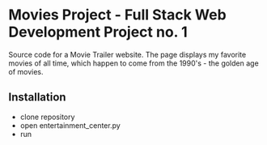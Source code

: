 # Movies Project - Full Stack Web Development Project no. 1
Source code for a Movie Trailer website.  The page displays my favorite movies of all time,
which happen to come from the 1990's - the golden age of movies.
## Installation
* clone repository
* open entertainment_center.py
* run
